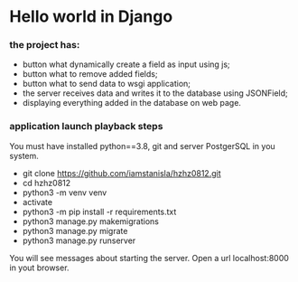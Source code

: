 # Hello world in Django  #
### the project has: ###
- button what dynamically create a field as input using js;
- button what to remove added fields;
- button what to send data to wsgi application;
- the server receives data and writes it to the database using JSONField;
- displaying everything added in the database on web page.

### application launch playback steps ###
You must have installed python==3.8, git and server PostgerSQL in you system.
- git clone https://github.com/iamstanisla/hzhz0812.git
- cd hzhz0812
- python3 -m venv venv
- activate
- python3 -m pip install -r requirements.txt
- python3 manage.py makemigrations
- python3 manage.py migrate
- python3 manage.py runserver

You will see messages about starting the server.
Open a url localhost:8000 in yout browser.
